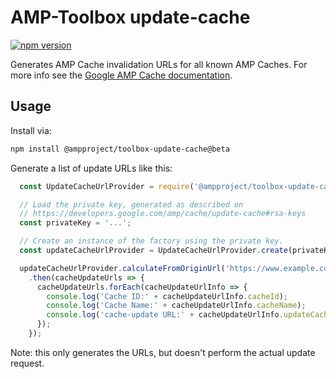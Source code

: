 # AMP-Toolbox update-cache

[![npm version](https://badge.fury.io/js/@ampproject/toolbox-update-cache.svg)](https://badge.fury.io/js/@ampproject/toolbox-update-cache)

Generates AMP Cache invalidation URLs for all known AMP Caches. For more info see the [Google AMP Cache documentation](
https://developers.google.com/amp/cache/update-ping#update-cache-request).

## Usage

Install via:

```sh
npm install @ampproject/toolbox-update-cache@beta
```

Generate a list of update URLs like this:

```javascript
  const UpdateCacheUrlProvider = require('@ampproject/toolbox-update-cache');

  // Load the private key, generated as described on 
  // https://developers.google.com/amp/cache/update-cache#rsa-keys
  const privateKey = '...';

  // Create an instance of the factory using the private key.
  const updateCacheUrlProvider = UpdateCacheUrlProvider.create(privateKey);

  updateCacheUrlProvider.calculateFromOriginUrl('https://www.example.com')
    .then(cacheUpdateUrls => {
      cacheUpdateUrls.forEach(cacheUpdateUrlInfo => {
        console.log('Cache ID:' + cacheUpdateUrlInfo.cacheId);
        console.log('Cache Name:' + cacheUpdateUrlInfo.cacheName);
        console.log('cache-update URL:' + cacheUpdateUrlInfo.updateCacheUrl);
      });
    });
```

Note: this only generates the URLs, but doesn't perform the actual update request. 
